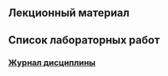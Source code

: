 ## Лекционный материал

## Список лабораторных работ

### [Журнал дисциплины](https://goo.gl/dXqTXC)
